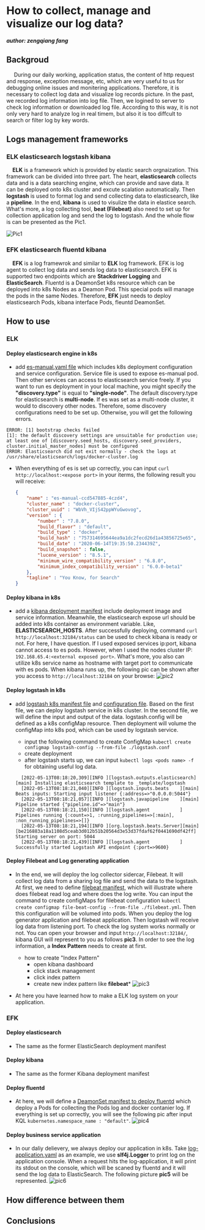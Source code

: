 # How to collect, manage and visualize our log data?

***author: zengqiang fang***

## Backgroud
&nbsp;&nbsp;&nbsp;&nbsp; During our daily working, application status, the content of http request and response, exception message, etc, which are very useful to us for debugging online issues and monitering applications. Therefore, it is necessary to collect log data and visualize log records picture. In the past, we recorded log information into log file. Then, we logined to server to check log information or downloaded log file. According to this way, it is not only very hard to analyze log in real timem, but also it is too diffcult to search or filter log by key words. 

## Logs management frameworks

### ELK elasticsearch logstash kibana

&nbsp;&nbsp;&nbsp;&nbsp;**ELK** is a framework which is provided by elastic search orgnaization. This framework can be divided into three part. The heart, **elasticsearch** collects data and is a data searching engine, which can provide and save data. It can be deployed onto k8s cluster and excute scalation automatically. Then **logstash** is used to format log and send collecting data to elasticsearch, like a **pipeline**. In the end, **kibana** is used to visulize the data in elastice search. What's more, a log collecting tool, **beat (Filebeat)** also need to set up for collection application log and send the log to logstash. And the whole flow is can be presented as the Pic1.

![Pic1](https://user-images.githubusercontent.com/6279298/167979333-e95a53ab-c13e-4ceb-bca2-21196a57d3dc.png)

### EFK elasticsearch fluentd kibana

&nbsp;&nbsp;&nbsp;&nbsp;**EFK** is a log framewrok and similar to **ELK** log framework. EFK is log agent to collect log data and sends log data to elasticsearch. EFK is supported two endpoints which are **Stackdriver Logging** and **ElasticSearch**. Fluentd is a DeamonSet k8s resource which can be deployed into k8s Nodes as a Deamon Pod. This special pods will manage the pods in the same Nodes. Therefore, **EFK** just needs to deploy elasticsearch Pods, kibana interface Pods, fleuntd DeamonSet.

## How to use

### ELK

#### Deploy elasticsearch engine in k8s

* add [es-manual.yaml file](https://github.com/Fdslk/ops/blob/main/ELK/es-manual.yaml) which includes k8s deployment configuration and service configuration. Service file is used to expose es-manual pod. Then other services can access to elasticsearch service freely. If you want to run es deployment in your local machine, you might specify the **"discovery.type"** is equal to **"single-node"**. The default discovery.type for elasticsearch is **multi-node**. If es was set as a multi-node cluster, it would to discovery other nodes. Therefore, some discovery configurations need to be set up. Otherwise, you will get the following errors. 

```
ERROR: [1] bootstrap checks failed
[1]: the default discovery settings are unsuitable for production use; at least one of [discovery.seed_hosts, discovery.seed_providers, cluster.initial_master_nodes] must be configured
ERROR: Elasticsearch did not exit normally - check the logs at /usr/share/elasticsearch/logs/docker-cluster.log
```

* When everything of es is set up correctly, you can input ```curl http://localhost:<expose port>``` in your iterms, the following result you will receive:

    ```json
    {
        "name" : "es-manual-ccd547885-4czd4",
        "cluster_name" : "docker-cluster",
        "cluster_uuid" : "WbVh_VIjS42ppWYuGwovog",
        "version" : {
            "number" : "7.8.0",
            "build_flavor" : "default",
            "build_type" : "docker",
            "build_hash" : "757314695644ea9a1dc2fecd26d1a43856725e65",
            "build_date" : "2020-06-14T19:35:50.234439Z",
            "build_snapshot" : false,
            "lucene_version" : "8.5.1",
            "minimum_wire_compatibility_version" : "6.8.0",
            "minimum_index_compatibility_version" : "6.0.0-beta1"
        },
        "tagline" : "You Know, for Search"
    }
    ```

#### Deploy kibana in k8s

* add a [kibana deployment manifest](https://github.com/Fdslk/ops/blob/main/ELK/kibana-elk.yaml) include deployment image and service information. Meanwhile, the elasticsearch expose url should be added into k8s container as environment variable. Like, **ELASTICSEARCH_HOSTS**. After successfully deploying, command ```curl http://localhost:32184/status``` can be used to check kibana is ready or not. For here, I have question. If I used exposed services ip:port, kibana cannot access to es pods. However, when I used the nodes cluster IP: ```192.168.65.4:<external exposed port>```. What's more, you also can utilize k8s service name as hostname with target port to communicate with es pods. When kibana runs up, the following pic can be shown after you access to ```http://localhost:32184``` on your browse:
![pic2](https://user-images.githubusercontent.com/6279298/168193484-750f822b-fad8-491c-8d64-3125c5190e2c.png)

#### Deploy logstash in k8s

* add [logstash k8s manifest file](https://github.com/Fdslk/ops/blob/main/ELK/logstash.yaml) and [configuration file](https://github.com/Fdslk/ops/blob/main/ELK/logstash.conf). Based on the first file, we can deploy logstash service in k8s cluster. In the second file, we will define the input and output of the data. logstash.config will be defined as a k8s configMap resource. Then deployment will volume the configMap into k8s pod, which can be used by logstash service.
  * input the following command to create ConfigMap
        ```
        kubectl create configmap logstash-config --from-file ./logstash.conf
        ```
  * create deployment
  * after logstash starts up, we can input ```kubectl logs <pods name> -f``` for obtaining useful log data.
  
  ```
    [2022-05-13T08:18:20,309][INFO ][logstash.outputs.elasticsearch][main] Installing elasticsearch template to _template/logstash
    [2022-05-13T08:18:21,040][INFO ][logstash.inputs.beats    ][main] Beats inputs: Starting input listener {:address=>"0.0.0.0:5044"}
    [2022-05-13T08:18:21,057][INFO ][logstash.javapipeline    ][main] Pipeline started {"pipeline.id"=>"main"}
    [2022-05-13T08:18:21,150][INFO ][logstash.agent           ] Pipelines running {:count=>1, :running_pipelines=>[:main], :non_running_pipelines=>[]}
    [2022-05-13T08:18:21,194][INFO ][org.logstash.beats.Server][main][be216883a18a1108d5ceab3d012b51b20564d3e53d37fdaf62f0441690df42ff] Starting server on port: 5044
    [2022-05-13T08:18:21,439][INFO ][logstash.agent           ] Successfully started Logstash API endpoint {:port=>9600}
  ```

#### Deploy Filebeat and Log generating application

* In the end, we will deploy the log collector sidercar, Filebeat. It will collect log data from a sharing log file and send the data to the logstash. At first, we need to define [filebeat manifest](https://github.com/Fdslk/ops/blob/main/ELK/filebeat.yml), which will illustrate where does filebeat read log and where does the log write. You can input the command to create configMaps for filebeat configuration ```kubectl create configmap file-beat-config --from-file ./filebeat.yml```. Then this configuration will be volumed into pods. When you deploy the log generator application and filebeat application. Then logstash will receive log data from listening port. To check the log system works normally or not. You can open your browser and input ```http://localhost:32184/```, kibana GUI will represent to you as follows **pic3**. In order to see the log information, a **Index Pattern** needs to create at first.
  * how to create "Index Pattern"
    * open kibana dashboard
    * click stack management
    * click index pattern
    * create new index pattern like **filebeat***
![pic3](https://user-images.githubusercontent.com/6279298/168613317-c88bbf58-3af2-4706-8e12-383a321801a5.png)

* At here you have learned how to make a ELK log system on your application.

### EFK

#### Deploy elasticsearch

* The same as the former ElasticSearch deployment manifest
  
#### Deploy kibana

* The same as the former Kibana deployment manifest

#### Deploy fluentd

* At here, we will define a [DeamonSet manifest to deploy fluentd](https://github.com/Fdslk/ops/blob/main/ELK/fluentd-manual.yml) which deploy a Pods for collecting the Pods log and docker contanier log. If everything is set up correctly, you will see the following pic after input KQL ```kubernetes.namespace_name : "default"```.
  ![pic4](https://user-images.githubusercontent.com/6279298/169063264-d1088d57-00b4-4be7-b168-7597dcf4706c.png)

#### Deploy business service application

* In our daliy delievery, we always deploy our application in k8s. Take [log-application.yaml](https://github.com/Fdslk/ops/blob/main/ELK/fluentd-manual.yml) as an example, we use **slf4j.Logger** to print log on the application console. When a request hits the log-application, it will print its stdout on the console, which will be scaned by fluentd and it will send the log data to ElasticSearch. The following picture **pic5** will be represented.
  ![pic6](https://user-images.githubusercontent.com/6279298/169491169-7d6b4a79-9e18-4116-8be8-03ece9fe25a5.png)

## How difference between them

## Conclusions
